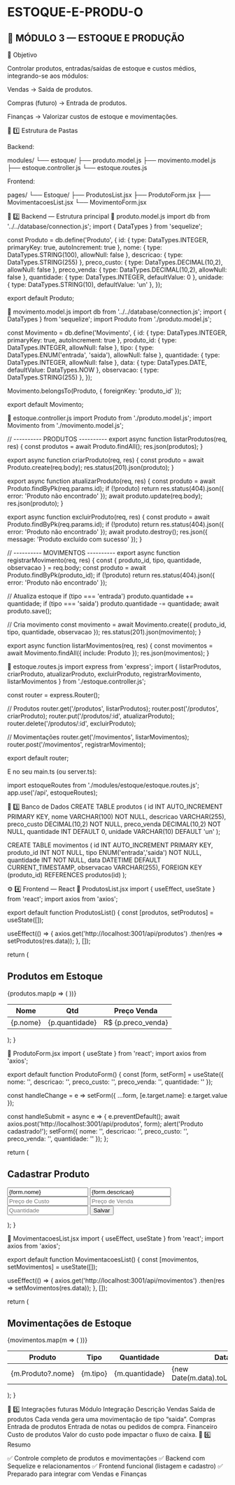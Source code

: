 # ESTOQUE-E-PRODU-O

## 🧩 MÓDULO 3 — ESTOQUE E PRODUÇÃO
🎯 Objetivo

Controlar produtos, entradas/saídas de estoque e custos médios, integrando-se aos módulos:

Vendas → Saída de produtos.

Compras (futuro) → Entrada de produtos.

Finanças → Valorizar custos de estoque e movimentações.

📁 1️⃣ Estrutura de Pastas

Backend:

modules/
└── estoque/
    ├── produto.model.js
    ├── movimento.model.js
    ├── estoque.controller.js
    └── estoque.routes.js


Frontend:

pages/
└── Estoque/
    ├── ProdutosList.jsx
    ├── ProdutoForm.jsx
    ├── MovimentacoesList.jsx
    └── MovimentoForm.jsx

🧠 2️⃣ Backend — Estrutura principal
📌 produto.model.js
import db from '../../database/connection.js';
import { DataTypes } from 'sequelize';

const Produto = db.define('Produto', {
  id: { type: DataTypes.INTEGER, primaryKey: true, autoIncrement: true },
  nome: { type: DataTypes.STRING(100), allowNull: false },
  descricao: { type: DataTypes.STRING(255) },
  preco_custo: { type: DataTypes.DECIMAL(10,2), allowNull: false },
  preco_venda: { type: DataTypes.DECIMAL(10,2), allowNull: false },
  quantidade: { type: DataTypes.INTEGER, defaultValue: 0 },
  unidade: { type: DataTypes.STRING(10), defaultValue: 'un' },
});

export default Produto;

📌 movimento.model.js
import db from '../../database/connection.js';
import { DataTypes } from 'sequelize';
import Produto from './produto.model.js';

const Movimento = db.define('Movimento', {
  id: { type: DataTypes.INTEGER, primaryKey: true, autoIncrement: true },
  produto_id: { type: DataTypes.INTEGER, allowNull: false },
  tipo: { type: DataTypes.ENUM('entrada', 'saida'), allowNull: false },
  quantidade: { type: DataTypes.INTEGER, allowNull: false },
  data: { type: DataTypes.DATE, defaultValue: DataTypes.NOW },
  observacao: { type: DataTypes.STRING(255) },
});

Movimento.belongsTo(Produto, { foreignKey: 'produto_id' });

export default Movimento;

📌 estoque.controller.js
import Produto from './produto.model.js';
import Movimento from './movimento.model.js';

// ---------- PRODUTOS ----------
export async function listarProdutos(req, res) {
  const produtos = await Produto.findAll();
  res.json(produtos);
}

export async function criarProduto(req, res) {
  const produto = await Produto.create(req.body);
  res.status(201).json(produto);
}

export async function atualizarProduto(req, res) {
  const produto = await Produto.findByPk(req.params.id);
  if (!produto) return res.status(404).json({ error: 'Produto não encontrado' });
  await produto.update(req.body);
  res.json(produto);
}

export async function excluirProduto(req, res) {
  const produto = await Produto.findByPk(req.params.id);
  if (!produto) return res.status(404).json({ error: 'Produto não encontrado' });
  await produto.destroy();
  res.json({ message: 'Produto excluído com sucesso' });
}

// ---------- MOVIMENTOS ----------
export async function registrarMovimento(req, res) {
  const { produto_id, tipo, quantidade, observacao } = req.body;
  const produto = await Produto.findByPk(produto_id);
  if (!produto) return res.status(404).json({ error: 'Produto não encontrado' });

  // Atualiza estoque
  if (tipo === 'entrada') produto.quantidade += quantidade;
  if (tipo === 'saida') produto.quantidade -= quantidade;
  await produto.save();

  // Cria movimento
  const movimento = await Movimento.create({ produto_id, tipo, quantidade, observacao });
  res.status(201).json(movimento);
}

export async function listarMovimentos(req, res) {
  const movimentos = await Movimento.findAll({ include: Produto });
  res.json(movimentos);
}

📌 estoque.routes.js
import express from 'express';
import {
  listarProdutos,
  criarProduto,
  atualizarProduto,
  excluirProduto,
  registrarMovimento,
  listarMovimentos
} from './estoque.controller.js';

const router = express.Router();

// Produtos
router.get('/produtos', listarProdutos);
router.post('/produtos', criarProduto);
router.put('/produtos/:id', atualizarProduto);
router.delete('/produtos/:id', excluirProduto);

// Movimentações
router.get('/movimentos', listarMovimentos);
router.post('/movimentos', registrarMovimento);

export default router;


E no seu main.ts (ou server.ts):

import estoqueRoutes from './modules/estoque/estoque.routes.js';
app.use('/api', estoqueRoutes);

💾 3️⃣ Banco de Dados
CREATE TABLE produtos (
  id INT AUTO_INCREMENT PRIMARY KEY,
  nome VARCHAR(100) NOT NULL,
  descricao VARCHAR(255),
  preco_custo DECIMAL(10,2) NOT NULL,
  preco_venda DECIMAL(10,2) NOT NULL,
  quantidade INT DEFAULT 0,
  unidade VARCHAR(10) DEFAULT 'un'
);

CREATE TABLE movimentos (
  id INT AUTO_INCREMENT PRIMARY KEY,
  produto_id INT NOT NULL,
  tipo ENUM('entrada','saida') NOT NULL,
  quantidade INT NOT NULL,
  data DATETIME DEFAULT CURRENT_TIMESTAMP,
  observacao VARCHAR(255),
  FOREIGN KEY (produto_id) REFERENCES produtos(id)
);

⚙️ 4️⃣ Frontend — React
📌 ProdutosList.jsx
import { useEffect, useState } from 'react';
import axios from 'axios';

export default function ProdutosList() {
  const [produtos, setProdutos] = useState([]);

  useEffect(() => {
    axios.get('http://localhost:3001/api/produtos')
      .then(res => setProdutos(res.data));
  }, []);

  return (
    <div className="p-4">
      <h2 className="text-xl font-semibold mb-3">Produtos em Estoque</h2>
      <table className="w-full border">
        <thead>
          <tr>
            <th>Nome</th>
            <th>Qtd</th>
            <th>Preço Venda</th>
          </tr>
        </thead>
        <tbody>
          {produtos.map(p => (
            <tr key={p.id}>
              <td>{p.nome}</td>
              <td>{p.quantidade}</td>
              <td>R$ {p.preco_venda}</td>
            </tr>
          ))}
        </tbody>
      </table>
    </div>
  );
}

📌 ProdutoForm.jsx
import { useState } from 'react';
import axios from 'axios';

export default function ProdutoForm() {
  const [form, setForm] = useState({
    nome: '', descricao: '', preco_custo: '', preco_venda: '', quantidade: ''
  });

  const handleChange = e => setForm({ ...form, [e.target.name]: e.target.value });

  const handleSubmit = async e => {
    e.preventDefault();
    await axios.post('http://localhost:3001/api/produtos', form);
    alert('Produto cadastrado!');
    setForm({ nome: '', descricao: '', preco_custo: '', preco_venda: '', quantidade: '' });
  };

  return (
    <form onSubmit={handleSubmit} className="p-4 bg-gray-100 rounded">
      <h2 className="text-lg font-semibold mb-3">Cadastrar Produto</h2>
      <input name="nome" placeholder="Nome" value={form.nome} onChange={handleChange} className="block mb-2 p-1 border" />
      <input name="descricao" placeholder="Descrição" value={form.descricao} onChange={handleChange} className="block mb-2 p-1 border" />
      <input name="preco_custo" type="number" step="0.01" placeholder="Preço de Custo" value={form.preco_custo} onChange={handleChange} className="block mb-2 p-1 border" />
      <input name="preco_venda" type="number" step="0.01" placeholder="Preço de Venda" value={form.preco_venda} onChange={handleChange} className="block mb-2 p-1 border" />
      <input name="quantidade" type="number" placeholder="Quantidade" value={form.quantidade} onChange={handleChange} className="block mb-2 p-1 border" />
      <button className="bg-blue-600 text-white px-3 py-1 rounded">Salvar</button>
    </form>
  );
}

📌 MovimentacoesList.jsx
import { useEffect, useState } from 'react';
import axios from 'axios';

export default function MovimentacoesList() {
  const [movimentos, setMovimentos] = useState([]);

  useEffect(() => {
    axios.get('http://localhost:3001/api/movimentos')
      .then(res => setMovimentos(res.data));
  }, []);

  return (
    <div className="p-4">
      <h2 className="text-lg font-semibold mb-3">Movimentações de Estoque</h2>
      <table className="w-full border">
        <thead>
          <tr>
            <th>Produto</th>
            <th>Tipo</th>
            <th>Quantidade</th>
            <th>Data</th>
          </tr>
        </thead>
        <tbody>
          {movimentos.map(m => (
            <tr key={m.id}>
              <td>{m.Produto?.nome}</td>
              <td>{m.tipo}</td>
              <td>{m.quantidade}</td>
              <td>{new Date(m.data).toLocaleString()}</td>
            </tr>
          ))}
        </tbody>
      </table>
    </div>
  );
}

🔗 5️⃣ Integrações futuras
Módulo	Integração	Descrição
Vendas	Saída de produtos	Cada venda gera uma movimentação de tipo “saida”.
Compras	Entrada de produtos	Entrada de notas ou pedidos de compra.
Financeiro	Custo de produtos	Valor do custo pode impactar o fluxo de caixa.
🧭 6️⃣ Resumo

✅ Controle completo de produtos e movimentações
✅ Backend com Sequelize e relacionamentos
✅ Frontend funcional (listagem e cadastro)
✅ Preparado para integrar com Vendas e Finanças
